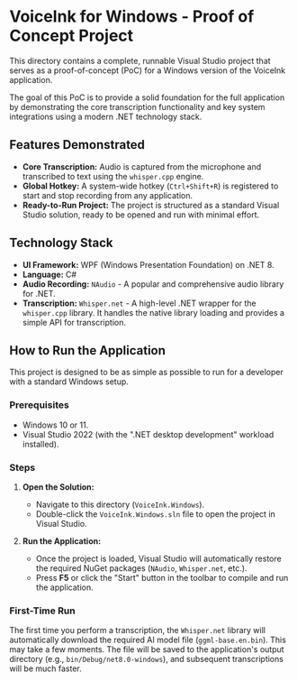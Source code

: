 # VoiceInk for Windows - Proof of Concept Project

This directory contains a complete, runnable Visual Studio project that serves as a proof-of-concept (PoC) for a Windows version of the VoiceInk application.

The goal of this PoC is to provide a solid foundation for the full application by demonstrating the core transcription functionality and key system integrations using a modern .NET technology stack.

## Features Demonstrated

*   **Core Transcription:** Audio is captured from the microphone and transcribed to text using the `whisper.cpp` engine.
*   **Global Hotkey:** A system-wide hotkey (`Ctrl+Shift+R`) is registered to start and stop recording from any application.
*   **Ready-to-Run Project:** The project is structured as a standard Visual Studio solution, ready to be opened and run with minimal effort.

## Technology Stack

*   **UI Framework:** WPF (Windows Presentation Foundation) on .NET 8.
*   **Language:** C#
*   **Audio Recording:** `NAudio` - A popular and comprehensive audio library for .NET.
*   **Transcription:** `Whisper.net` - A high-level .NET wrapper for the `whisper.cpp` library. It handles the native library loading and provides a simple API for transcription.

## How to Run the Application

This project is designed to be as simple as possible to run for a developer with a standard Windows setup.

### Prerequisites

*   Windows 10 or 11.
*   Visual Studio 2022 (with the ".NET desktop development" workload installed).

### Steps

1.  **Open the Solution:**
    *   Navigate to this directory (`VoiceInk.Windows`).
    *   Double-click the `VoiceInk.Windows.sln` file to open the project in Visual Studio.

2.  **Run the Application:**
    *   Once the project is loaded, Visual Studio will automatically restore the required NuGet packages (`NAudio`, `Whisper.net`, etc.).
    *   Press **F5** or click the "Start" button in the toolbar to compile and run the application.

### First-Time Run

The first time you perform a transcription, the `Whisper.net` library will automatically download the required AI model file (`ggml-base.en.bin`). This may take a few moments. The file will be saved to the application's output directory (e.g., `bin/Debug/net8.0-windows`), and subsequent transcriptions will be much faster.
